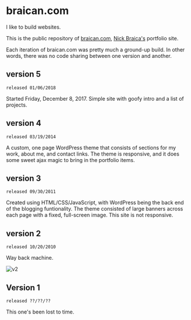 braican.com
===========

I like to build websites.

This is the public repository of [braican.com](http://braican.com), [Nick Braica's](http://twitter.com/braican) portfolio site.

Each iteration of braican.com was pretty much a ground-up build. In other words, there was no code sharing between one version and another.

## version 5
`released 01/06/2018`

Started Friday, December 8, 2017. Simple site with goofy intro and a list of projects.

## version 4
`released 03/19/2014`

A custom, one page WordPress theme that consists of sections for my work, about me, and contact links. The theme is responsive, and it does some sweet ajax magic to bring in the portfolio items.

## version 3
`released 09/30/2011`

Created using HTML/CSS/JavaScript, with WordPress being the back end of the blogging funtionality. The theme consisted of large banners across each page with a fixed, full-screen image. This site is not responsive.

## version 2
`released 10/20/2010`

Way back machine.

![v2](master/assets/braican.com-v2.jpg?raw=true)

## Version 1

`released ??/??/??`

This one's been lost to time.